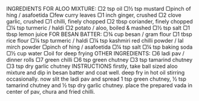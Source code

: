 INGREDIENTS
FOR ALOO MIXTURE:
▢2 tsp oil
▢½ tsp mustard
▢pinch of hing / asafoetida
▢few curry leaves
▢1 inch ginger, crushed
▢2 clove garlic, crushed
▢1 chilli, finely chopped
▢2 tbsp coriander, finely chopped
▢¼ tsp turmeric / haldi
▢2 potato / aloo, boiled & mashed
▢½ tsp salt
▢1 tbsp lemon juice
FOR BESAN BATTER:
▢¾ cup besan / gram flour
▢1 tbsp rice flour
▢¼ tsp turmeric / haldi
▢¼ tsp kashmiri red chilli powder / lal mirch powder
▢pinch of hing / asafoetida
▢¼ tsp salt
▢¼ tsp baking soda
▢½ cup water
▢oil for deep frying
OTHER INGREDIENTS:
▢6 ladi pav / dinner rolls
▢7 green chilli
▢6 tsp green chutney
▢3 tsp tamarind chutney
▢3 tsp dry garlic chutney
INSTRUCTIONS
firstly, take ball sized aloo mixture and dip in besan batter and coat well.
deep fry in hot oil stirring occasionally.
now slit the ladi pav and spread 1 tsp green chutney, ½ tsp tamarind chutney and ½ tsp dry garlic chutney.
place the prepared vada in center of pav, chura and fried chilli.
